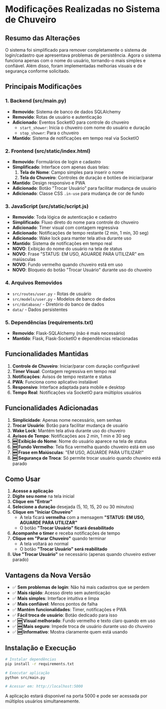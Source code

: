 # Modificações Realizadas no Sistema de Chuveiro

## Resumo das Alterações

O sistema foi simplificado para remover completamente o sistema de login/cadastro que apresentava problemas de persistência. Agora o sistema funciona apenas com o nome do usuário, tornando-o mais simples e confiável. Além disso, foram implementadas melhorias visuais e de segurança conforme solicitado.

## Principais Modificações

### 1. Backend (src/main.py)
- **Removido**: Sistema de banco de dados SQLAlchemy
- **Removido**: Rotas de usuário e autenticação
- **Adicionado**: Eventos SocketIO para controle do chuveiro
  - `start_shower`: Inicia o chuveiro com nome do usuário e duração
  - `stop_shower`: Para o chuveiro
- **Mantido**: Sistema de notificações em tempo real via SocketIO

### 2. Frontend (src/static/index.html)
- **Removido**: Formulários de login e cadastro
- **Simplificado**: Interface com apenas duas telas:
  1. **Tela de Nome**: Campo simples para inserir o nome
  2. **Tela do Chuveiro**: Controles de duração e botões de iniciar/parar
- **Mantido**: Design responsivo e PWA
- **Adicionado**: Botão "Trocar Usuário" para facilitar mudança de usuário
- **Adicionado**: Classe CSS `.in-use` para mudança de cor de fundo

### 3. JavaScript (src/static/script.js)
- **Removido**: Toda lógica de autenticação e cadastro
- **Simplificado**: Fluxo direto do nome para controle do chuveiro
- **Adicionado**: Timer visual com contagem regressiva
- **Adicionado**: Notificações de tempo restante (2 min, 1 min, 30 seg)
- **Adicionado**: Wake lock para manter tela ativa durante uso
- **Mantido**: Sistema de notificações em tempo real
- **NOVO**: Exibição do nome do usuário na tela de status
- **NOVO**: Frase "STATUS: EM USO, AGUARDE PARA UTILIZAR" em maiúsculas
- **NOVO**: Fundo vermelho quando chuveiro está em uso
- **NOVO**: Bloqueio do botão "Trocar Usuário" durante uso do chuveiro

### 4. Arquivos Removidos
- `src/routes/user.py` - Rotas de usuário
- `src/models/user.py` - Modelos de banco de dados
- `src/database/` - Diretório do banco de dados
- `data/` - Dados persistentes

### 5. Dependências (requirements.txt)
- **Removido**: Flask-SQLAlchemy (não é mais necessário)
- **Mantido**: Flask, Flask-SocketIO e dependências relacionadas

## Funcionalidades Mantidas

1. **Controle de Chuveiro**: Iniciar/parar com duração configurável
2. **Timer Visual**: Contagem regressiva em tempo real
3. **Notificações**: Avisos de tempo restante e status
4. **PWA**: Funciona como aplicativo instalável
5. **Responsivo**: Interface adaptada para mobile e desktop
6. **Tempo Real**: Notificações via SocketIO para múltiplos usuários

## Funcionalidades Adicionadas

1. **Simplicidade**: Apenas nome necessário, sem senhas
2. **Trocar Usuário**: Botão para facilitar mudança de usuário
3. **Wake Lock**: Mantém tela ativa durante uso do chuveiro
4. **Avisos de Tempo**: Notificações aos 2 min, 1 min e 30 seg
5. **🆕 Exibição do Nome**: Nome do usuário aparece na tela de status
6. **🆕 Fundo Vermelho**: Tela fica vermelha quando chuveiro está em uso
7. **🆕 Frase em Maiúsculas**: "EM USO, AGUARDE PARA UTILIZAR!"
8. **🆕 Segurança de Troca**: Só permite trocar usuário quando chuveiro está parado

## Como Usar

1. **Acesse a aplicação**
2. **Digite seu nome** na tela inicial
3. **Clique em "Entrar"**
4. **Selecione a duração** desejada (5, 10, 15, 20 ou 30 minutos)
5. **Clique em "Iniciar Chuveiro"**
   - A tela ficará **vermelha** com a mensagem **"STATUS: EM USO, AGUARDE PARA UTILIZAR"**
   - O botão **"Trocar Usuário" ficará desabilitado**
6. **Acompanhe o timer** e receba notificações de tempo
7. **Clique em "Parar Chuveiro"** quando terminar
   - A tela voltará ao normal
   - O botão **"Trocar Usuário" será reabilitado**
8. **Use "Trocar Usuário"** se necessário (apenas quando chuveiro estiver parado)

## Vantagens da Nova Versão

- ✅ **Sem problemas de login**: Não há mais cadastros que se perdem
- ✅ **Mais rápido**: Acesso direto sem autenticação
- ✅ **Mais simples**: Interface intuitiva e limpa
- ✅ **Mais confiável**: Menos pontos de falha
- ✅ **Mantém funcionalidades**: Timer, notificações e PWA
- ✅ **Fácil troca de usuário**: Botão dedicado para isso
- ✅ **🆕 Visual melhorado**: Fundo vermelho e texto claro quando em uso
- ✅ **🆕 Mais seguro**: Impede troca de usuário durante uso do chuveiro
- ✅ **🆕 Informativo**: Mostra claramente quem está usando

## Instalação e Execução

```bash
# Instalar dependências
pip install -r requirements.txt

# Executar aplicação
python src/main.py

# Acessar em: http://localhost:5000
```

A aplicação estará disponível na porta 5000 e pode ser acessada por múltiplos usuários simultaneamente.

